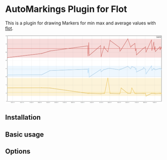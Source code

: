 AutoMarkings Plugin for Flot
=================
This is a plugin for drawing Markers for min max and average values with [flot](http://code.google.com/p/flot/).

![GitHub Logo](/resources/autoMarkings_example.png)

## Installation ##

## Basic usage ##

## Options ##
